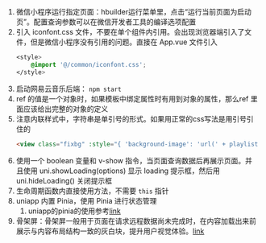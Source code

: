 1. 微信小程序运行指定页面：hbuilder运行菜单里，点击“运行当前页面为启动页”。配置查询参数可以在微信开发者工具的编译选项配置
2. 引入 iconfont.css 文件，不要在单个组件内引用。会出现浏览器端引入了文件，但是微信小程序没有引用的问题。直接在 App.vue 文件引入
    ```css
    <style>
	    @import '@/common/iconfont.css';
    </style>
    ```
3. 启动网易云音乐后端： `npm start`
4. ref 的值是一个对象时，如果模板中绑定属性时有用到对象的属性，那么ref 里面应该给出完整的对象的定义
5. 注意内联样式中，字符串是单引号的形式。如果用正常的css写法是用引号引住的
    ```html
    <view class="fixbg" :style="{ 'background-image': 'url(' + playlist.coverImgUrl + ')' }"></view>
    ```
6. 使用一个 boolean 变量和 v-show 指令，当页面查询数据后再展示页面。并且使用 uni.showLoading(options) 显示 loading 提示框，然后用 uni.hideLoading() 关闭提示框
7. 生命周期函数内直接使用方法，不需要 `this` 指针
8. uniapp 内置 Pinia，使用 Pinia 进行状态管理
   1. uniapp的pinia的使用参考[link](https://uniapp.dcloud.net.cn/tutorial/vue3-pinia.html)
9. 骨架屏：骨架屏一般用于页面在请求远程数据尚未完成时，在内容加载出来前展示与内容布局结构一致的灰白块，提升用户视觉体验。[link](#https://www.uvui.cn/components/skeletons.html)